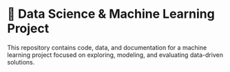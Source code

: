 # 🧠 Data Science & Machine Learning Project

This repository contains code, data, and documentation for a machine learning project focused on exploring, modeling, and evaluating data-driven solutions.